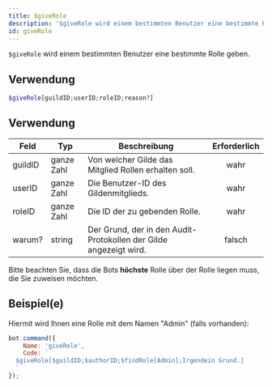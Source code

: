 ```yaml
---
title: $giveRole
description: '$giveRole wird einem bestimmten Benutzer eine bestimmte Rolle geben.'
id: giveRole
---
```


`$giveRole` wird einem bestimmten Benutzer eine bestimmte Rolle geben.

## Verwendung

```php
$giveRole[guildID;userID;roleID;reason?]
```

## Verwendung

| Feld    | Typ        | Beschreibung                                                      | Erforderlich |
| ------- | ---------- | ----------------------------------------------------------------- |:------------:|
| guildID | ganze Zahl | Von welcher Gilde das Mitglied Rollen erhalten soll.              |     wahr     |
| userID  | ganze Zahl | Die Benutzer-ID des Gildenmitglieds.                              |     wahr     |
| roleID  | ganze Zahl | Die ID der zu gebenden Rolle.                                     |     wahr     |
| warum?  | string     | Der Grund, der in den Audit-Protokollen der Gilde angezeigt wird. |    falsch    |

Bitte beachten Sie, dass die Bots **höchste** Rolle über der Rolle liegen muss, die Sie zuweisen möchten.

## Beispiel(e)

Hiermit wird Ihnen eine Rolle mit dem Namen "Admin" (falls vorhanden):

```javascript
bot.command({
    Name: 'giveRole',
    Code: `
  $giveRole[$guildID;$authorID;$findRole[Admin];Irgendein Grund.]
  `
});
```